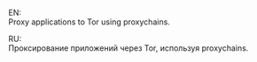 EN:  
Proxy applications to Tor using proxychains.  
  
RU:  
Проксирование приложений через Tor, используя proxychains. 
